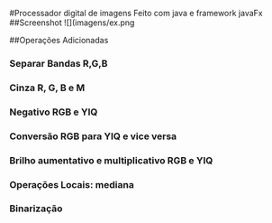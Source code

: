 #Processador digital de imagens
Feito com java e framework javaFx
##Screenshot
![](imagens/ex.png

##Operações Adicionadas
### Separar Bandas R,G,B
### Cinza R, G, B e M
### Negativo RGB e YIQ
### Conversão RGB para YIQ e vice versa
### Brilho aumentativo e multiplicativo RGB e YIQ
### Operações Locais: mediana
### Binarização
